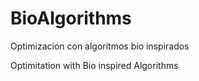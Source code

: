# BioAlgorithms
Optimizacion con algoritmos bio inspirados

Optimitation with Bio inspired Algorithms
